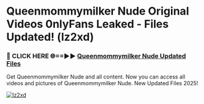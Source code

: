 # Queenmommymilker Nude Original Videos 0nlyFans Leaked - Files Updated! (lz2xd)

<h3>🔴 CLICK HERE 🌐==►► <a href="https://tinyurl.com/52m3yx9h" rel="nofollow">Queenmommymilker Nude Updated Files</a></h3>

Get Queenmommymilker Nude and all content. Now you can access all videos and pictures of Queenmommymilker Nude. New Updated Files 2025!

[![lz2xd](https://i.imgur.com/TnHtlc8.gif)](https://tinyurl.com/52m3yx9h)
